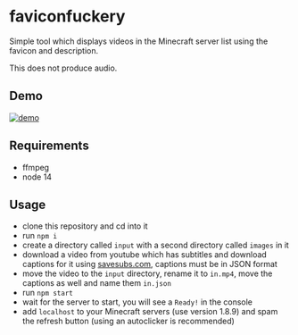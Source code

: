 # faviconfuckery
Simple tool which displays videos in the Minecraft server list using the favicon and description.

This does not produce audio.

## Demo
[![demo](https://share.gifyoutube.com/RFiYXTfUjSg.gif)](https://www.youtube.com/watch?v=RFiYXTfUjSg)

## Requirements
- ffmpeg
- node 14

## Usage
- clone this repository and cd into it
- run `npm i`
- create a directory called `input` with a second directory called `images` in it
- download a video from youtube which has subtitles and download captions for it using [savesubs.com](https://savesubs.com), captions must be in JSON format
- move the video to the `input` directory, rename it to `in.mp4`, move the captions as well and name them `in.json`
- run `npm start`
- wait for the server to start, you will see a `Ready!` in the console
- add `localhost` to your Minecraft servers (use version 1.8.9) and spam the refresh button (using an autoclicker is recommended)
